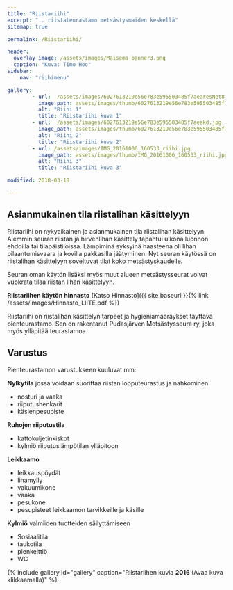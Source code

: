 ```yaml
---
title: "Riistariihi"
excerpt: ".. riistateurastamo metsästysmaiden keskellä"
sitemap: true

permalink: /Riistariihi/

header:
  overlay_image: /assets/images/Maisema_banner3.png
  caption: "Kuva: Timo Hoo"
sidebar:
    nav: "riihimenu"

gallery:
        - url:  /assets/images/6027613219e56e783e595503485f7aearesNet8_6.jpg
          image_path: assets/images/thumb/6027613219e56e783e595503485f7aearesNet8_6.jpg
          alt: "Riihi 1"
          title: "Riistariihi kuva 1"
        - url:  /assets/images/6027613219e56e783e595503485f7aeakd.jpg
          image_path: assets/images/thumb/6027613219e56e783e595503485f7aeakd.jpg
          alt: "Riihi 2"
          title: "Riistariihi kuva 2"
        - url: /assets/images/IMG_20161006_160533_riihi.jpg
          image_path: assets/images/thumb/IMG_20161006_160533_riihi.jpg
          alt: "Riihi 3"
          title: "Riistariihi kuva 3"

modified: 2018-03-18

---
```

## Asianmukainen tila riistalihan käsittelyyn

Riistariihi on nykyaikainen ja asianmukainen tila riistalihan käsittelyyn. Aiemmin seuran riistan ja hirvenlihan käsittely tapahtui ulkona luonnon ehdoilla tai tilapäistiloissa. Lämpiminä syksyinä haasteena oli lihan pilaantumisvaara ja kovilla pakkasilla jäätyminen.
Nyt seuran käytössä on riistalihan käsittelyyn soveltuvat tilat koko metsästyskaudelle.

Seuran oman käytön lisäksi myös muut alueen metsästysseurat voivat vuokrata tilaa riistan lihan käsittelyyn.

**Riistariihen käytön hinnasto** [Katso Hinnasto]({{ site.baseurl  }}{% link /assets/images/Hinnasto_LIITE.pdf %})

Riistariihi on riistalihan käsittelyn tarpeet ja hygieniamääräykset täyttävä pienteurastamo. Sen on rakentanut Pudasjärven Metsästysseura ry, joka myös ylläpitää teurastamoa.

## Varustus

Pienteurastamon varustukseen kuuluvat mm:

**Nylkytila**
 jossa voidaan suorittaa riistan lopputeurastus ja nahkominen
  * nosturi ja vaaka
  * riiputushenkarit
  * käsienpesupiste

**Ruhojen riiputustila**
  * kattokuljetinkiskot
  * kylmiö riiputuslämpötilan ylläpitoon

**Leikkaamo**
  * leikkauspöydät
  * lihamylly
  * vakuumikone
  * vaaka
  * pesukone
  * pesupisteet leikkaamon tarvikkeille ja käsille

**Kylmiö**
valmiiden tuotteiden säilyttämiseen
  * Sosiaalitila
  * taukotila
  * pienkeittiö
  * WC

<link href="/favicon.ico" rel="icon" type="image/x-icon" />

{% include gallery id="gallery" caption="Riistariihen kuvia **2016** (Avaa kuva klikkaamalla)" %}
